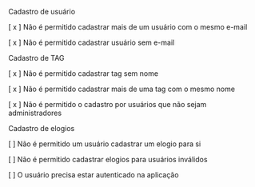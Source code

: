 Cadastro de usuário

[ x ] Não é permitido cadastrar mais de um usuário com o mesmo e-mail

[ x ] Não é permitido cadastrar usuário sem e-mail

Cadastro de TAG

[ x ] Não é permitido cadastrar tag sem nome

[ x ] Não é permitido cadastrar mais de uma tag com o mesmo nome

[ x ] Não é permitido o cadastro por usuários que não sejam administradores

Cadastro de elogios

[ ] Não é permitido um usuário cadastrar um elogio para si

[ ] Não é permitido cadastrar elogios para usuários inválidos

[ ] O usuário precisa estar autenticado na aplicação